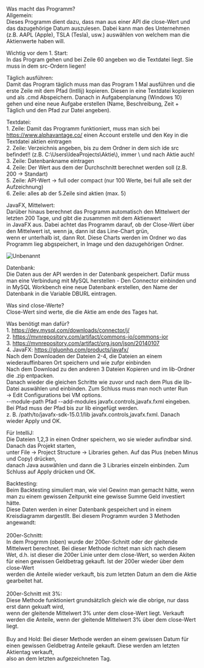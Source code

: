 Was macht das Programm?</br>
Allgemein:</br>
	Dieses Programm dient dazu, dass man aus einer API die close-Wert und das dazugehörige Datum auszulesen. Dabei kann man des Unternehmen (z.B. AAPL (Apple), TSLA (Tesla), usw.) auswählen von welchem man die Aktienwerte haben will. </br>
	
Wichtig vor dem 1. Start:</br>
	In das Program gehen und bei Zeile 60 angeben wo die Textdatei liegt. Sie muss in dem src-Ordern liegen!</br>
	
Täglich ausführen:</br>
	Damit das Program täglich muss man das Program 1 Mal ausführen und die erste Zeile mit dem Pfad (Intllij) kopieren. Diesen in eine Textdatei kopieren und als .cmd     	         Abspeichern. Danach in Aufgabenplanung (Windows 10) gehen und eine neue Aufgabe erstellen (Name, Beschreibung, Zeit + Täglich und den Pfad zur Datei angeben).</br>
	
Textdatei:</br>
	1. Zeile: Damit das Programm funktioniert, muss man sich bei https://www.alphavantage.co/ einen Account erstelle und den Key in die Textdatei aktien eintragen </br>
	2. Zeile: Verzeichnis angeben, bis zu dem Ordner in dem sich ide src befindet!! (z.B. C:\\Users\\IdeaProjects\\Aktie\\), immer \\ und nach Aktie auch!</br>
	3. Zeile: Datenbankname eintragen</br>
	4. Zeile: Der Wert aus dem der Durchschnitt berechnet werden soll (z.B. 200 -> Standart)</br>
	5. Zeile: API-Wert -> full oder compact (nur 100 Werte, bei full alle seit der Aufzeichnung)</br>
	6. Zeile: alles ab der 5.Zeile sind aktien (max. 5)</br>

JavaFX, Mittelwert:</br>
	Darüber hinaus berechnet das Programm automatisch den Mittelwert der letzten 200 Tage, und gibt die zusammen mit dem Aktienwert </br>
	in JavaFX aus. Dabei achtet das Programm darauf, ob der Close-Wert über den Mittelwert ist, wenn ja, dann ist das Line-Chart grün,</br>
	wenn er unterhalb ist, dann Rot. Diese Charts werden im Ordner wo das Programm lieg abgspeichert, in Image und den dazugehörigen Ordner.</br>
	
![Unbenannt](https://user-images.githubusercontent.com/59961104/105870063-2c053900-5ff8-11eb-919a-6a57a12e78dd.PNG)

Datenbank:</br>
	Die Daten aus der API werden in der Datenbank gespeichert. Dafür muss man eine Verbindung mit MySQL herstellen - Den Connector einbinden und in MySQL Workbench eine             neue Datenbank erstellen, den Name der Datenbank in die Variable DBURL eintragen.  </br>

Was sind close-Werte?</br>
	Close-Wert sind werte, die die Aktie am ende des Tages hat.</br>

Was benötigt man dafür?</br>
	1. https://dev.mysql.com/downloads/connector/j/</br>
	2. https://mvnrepository.com/artifact/commons-io/commons-ior</br>
	3. https://mvnrepository.com/artifact/org.json/json/20140107</br>
	4. JavaFX: https://gluonhq.com/products/javafx/</br>
		Nach dem Downloaden der Dateien 2-4, die Dateien an einem wiederauffinbaren Ort speichern und wie zufpr einbinden</br>
		Nach dem Download zu den anderen 3 Dateien Kopieren und im lib-Ordner die .zip entpacken.</br>
		Danach wieder die gleichen Schritte wie zuvor und nach dem Plus die lib-Datei auswählen und einbinden. Zum Schluss muss man noch unter Run</br> -> Edit 			Configurations bei VM options.</br>
		--module-path Pfad --add-modules javafx.controls,javafx.fxml   eingeben. Bei Pfad muss der Pfad bis zur lib eingefügt werden.</br>
		z. B. /path/to/javafx-sdk-15.0.1/lib javafx.controls,javafx.fxml. Danach wieder Apply und OK.</br>

Für IntelliJ: </br>
	Die Dateien 1,2,3 in einen Ordner speichern, wo sie wieder aufindbar sind. Danach das Projekt starten, </br>
	unter File -> Project Structure -> Libraries gehen. Auf das Plus (neben Minus und Copy) drücken, </br>
	danach Java auswählen und dann die 3 Libraries einzeln einbinden. Zum Schluss auf Apply drücken und OK.</br>
	
	
Backtesting:</br>
	Beim Backtesting simuliert man, wie viel Gewinn man gemacht hätte, wenn man zu einem gewissen Zeitpunkt eine gewisse Summe Geld investiert hätte.</br>
	Diese Daten werden in einer Datenbank gespeichert und in einem Kreisdiagramm dargestllt. Bei diesem Programm wurden 3 Methoden angewandt:</br>
</br>
	200er-Schnitt:</br>
		In dem Progrmm (oben) wurde der 200er-Schnitt oder der gleitende Mittelwert berechnet. Bei dieser Methode richtet man sich nach diesem Wet, 
		d.h. ist dieser die 200er Linie unter dem close-Wert, so werden Akiten für einen gewissen Geldbetrag gekauft. Ist der 200er wieder über dem close-Wert</br>
		werden die Anteile wieder verkauft, bis zum letzten Datum an dem die Aktie gearbeitet hat.</br>
		</br>
	200er-Schnitt mit 3%: </br>
		Diese Methode funktioniert grundsätzlich gleich wie die obrige, nur dass erst dann gekuaft wird,</br>
		wenn der gleitende Mittelwert 3% unter dem close-Wert liegt. Verkauft werden die Anteile, wenn der gleitende Mittelwert 3% über dem close-Wert liegt.</br>
	</br>
	Buy and Hold:
		Bei dieser Methode werden an einem gewissen Datum für einen gewissen Geldbetrag Anteile gekauft. Diese werden am letzten Aktientag verkauft, </br>
		also an dem letzten aufgezeichneten Tag.

